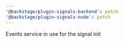```yaml
---
'@backstage/plugin-signals-backend': patch
'@backstage/plugin-signals-node': patch
---
```


Events service in use for the signal init
